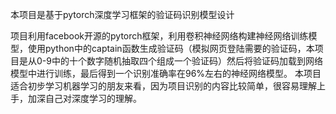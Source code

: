 本项目是基于pytorch深度学习框架的验证码识别模型设计

   项目利用facebook开源的pytorch框架，利用卷积神经网络构建神经网络训练模型，使用python中的captain函数生成验证码（模拟网页登陆需要的验证码，本项目是从0-9中的十个数字随机抽取四个组成一个验证码）然后将验证码加载到网络模型中进行训练，最后得到一个识别准确率在96%左右的神经网络模型。
本项目适合初步学习机器学习的朋友来看，因为项目识别的内容比较简单，很容易理解上手，加深自己对深度学习的理解。
